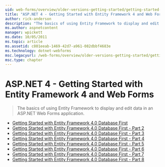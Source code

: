 ```yaml
---
uid: web-forms/overview/older-versions-getting-started/getting-started-with-ef/index
title: "ASP.NET 4 - Getting Started with Entity Framework 4 and Web Forms | Microsoft Docs"
author: rick-anderson
description: "The basics of using Entity Framework to display and edit data in an ASP.NET Web Forms application."
ms.author: aspnetcontent
manager: wpickett
ms.date: 10/05/2011
ms.topic: article
ms.assetid: c801eeab-1469-42d7-a961-082dbbf4683e
ms.technology: dotnet-webforms
msc.legacyurl: /web-forms/overview/older-versions-getting-started/getting-started-with-ef
msc.type: chapter
---
```

ASP.NET 4 - Getting Started with Entity Framework 4 and Web Forms
====================
> The basics of using Entity Framework to display and edit data in an ASP.NET Web Forms application.


- [Getting Started with Entity Framework 4.0 Database First](the-entity-framework-and-aspnet-getting-started-part-1.md)
- [Getting Started with Entity Framework 4.0 Database First - Part 2](the-entity-framework-and-aspnet-getting-started-part-2.md)
- [Getting Started with Entity Framework 4.0 Database First - Part 3](the-entity-framework-and-aspnet-getting-started-part-3.md)
- [Getting Started with Entity Framework 4.0 Database First - Part 4](the-entity-framework-and-aspnet-getting-started-part-4.md)
- [Getting Started with Entity Framework 4.0 Database First - Part 5](the-entity-framework-and-aspnet-getting-started-part-5.md)
- [Getting Started with Entity Framework 4.0 Database First - Part 6](the-entity-framework-and-aspnet-getting-started-part-6.md)
- [Getting Started with Entity Framework 4.0 Database First - Part 7](the-entity-framework-and-aspnet-getting-started-part-7.md)
- [Getting Started with Entity Framework 4.0 Database First - Part 8](the-entity-framework-and-aspnet-getting-started-part-8.md)

